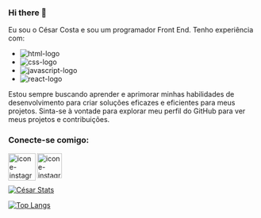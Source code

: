 ### Hi there 👋

Eu sou o César Costa e sou um programador Front End. Tenho experiência com:

- <img src="https://img.shields.io/badge/HTML5-E34F26?style=for-the-badge&logo=html5&logoColor=white" alt="html-logo"/>

- <img src="https://img.shields.io/badge/CSS3-1572B6?style=for-the-badge&logo=css3&logoColor=white" alt="css-logo"/>

- <img src="https://img.shields.io/badge/JavaScript-F7DF1E?style=for-the-badge&logo=javascript&logoColor=black" alt="javascript-logo"/>

- <img src="https://img.shields.io/badge/React-20232A?style=for-the-badge&logo=react&logoColor=61DAFB" alt="react-logo"/>



 Estou sempre buscando aprender e aprimorar minhas habilidades de desenvolvimento para criar soluções eficazes e eficientes para meus projetos. Sinta-se à vontade para explorar meu perfil do GitHub para ver meus projetos e contribuições.
 
 ### Conecte-se comigo:
 <p>
 <a href="https://www.instagram.com/cesarecosta_/">
 <img align="left" alt="icone-instagram" width="55px" src="https://img.freepik.com/vetores-gratis/icone-de-midia-social-do-vetor-instagram-7-de-junho-de-2021-banguecoque-tailandia_53876-136728.jpg?w=2000"/>
 </a>
 <a href="https://www.instagram.com/cesarecosta_/">
 <img align="left" alt="icone-instagram" width="50px" src="https://img.freepik.com/icones-gratis/linkedin_318-157468.jpg"/>
 </a>

</p>
<br>
<br>
<br>

[![César Stats](https://github-readme-stats.vercel.app/api?username=cesarrcosta99)](https://github.com/anuraghazra/github-readme-stats)

[![Top Langs](https://github-readme-stats.vercel.app/api/top-langs/?username=cesarrcosta99)](https://github.com/anuraghazra/github-readme-stats)
